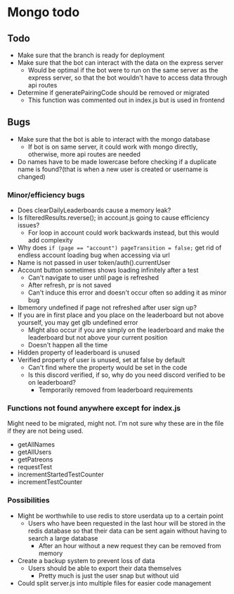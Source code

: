 # Mongo todo

## Todo

- Make sure that the branch is ready for deployment
- Make sure that the bot can interact with the data on the express server
  - Would be optimal if the bot were to run on the same server as the express server, so that the bot wouldn't have to access data through api routes
- Determine if generatePairingCode should be removed or migrated
  - This function was commented out in index.js but is used in frontend

## Bugs

- Make sure that the bot is able to interact with the mongo database
  - If bot is on same server, it could work with mongo directly, otherwise, more api routes are needed
- Do names have to be made lowercase before checking if a duplicate name is found?(that is when a new user is created or username is changed)

### Minor/efficiency bugs

- Does clearDailyLeaderboards cause a memory leak?
- Is filteredResults.reverse(); in account.js going to cause efficiency issues?
  - For loop in account could work backwards instead, but this would add complexity
- Why does `if (page == "account") pageTransition = false;` get rid of endless account loading bug when accessing via url
- Name is not passed in user token/auth().currentUser
- Account button sometimes shows loading infinitely after a test
  - Can't navigate to user until page is refreshed
  - After refresh, pr is not saved
  - Can't induce this error and doesn't occur often so adding it as minor bug
- lbmemory undefined if page not refreshed after user sign up?
- If you are in first place and you place on the leaderboard but not above yourself, you may get glb undefined error
  - Might also occur if you are simply on the leaderboard and make the leaderboard but not above your current position
  - Doesn't happen all the time
- Hidden property of leaderboard is unused
- Verified property of user is unused, set at false by default
  - Can't find where the property would be set in the code
  - Is this discord verified, if so, why do you need discord verified to be on leaderboard?
    - Temporarily removed from leaderboard requirements

### Functions not found anywhere except for index.js

Might need to be migrated, might not. I'm not sure why these are in the file if they are not being used.

- getAllNames
- getAllUsers
- getPatreons
- requestTest
- incrementStartedTestCounter
- incrementTestCounter

### Possibilities

- Might be worthwhile to use redis to store userdata up to a certain point
  - Users who have been requested in the last hour will be stored in the redis database so that their data can be sent again without having to search a large database
    - After an hour without a new request they can be removed from memory
- Create a backup system to prevent loss of data
  - Users should be able to export their data themselves
    - Pretty much is just the user snap but without uid
- Could split server.js into multiple files for easier code management
